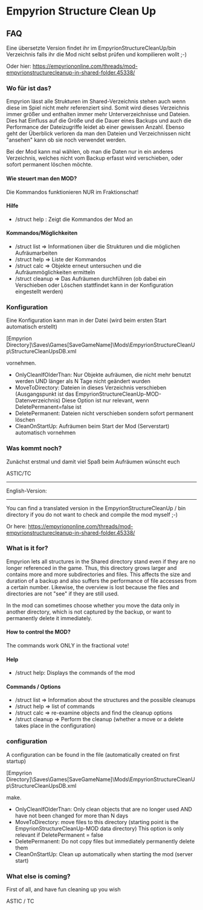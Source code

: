 ﻿# Empyrion Structure Clean Up
## FAQ

Eine übersetzte Version findet ihr im EmpyrionStructureCleanUp/bin Verzeichnis falls ihr die Mod nicht selbst prüfen und kompilieren wollt ;-)

Oder hier: https://empyriononline.com/threads/mod-empyrionstructurecleanup-in-shared-folder.45338/

### Wo für ist das?

Empyrion lässt alle Strukturen im Shared-Verzeichnis stehen auch wenn diese im Spiel nicht mehr referenziert sind. 
Somit wird dieses Verzeichnis immer größer und enthalten immer mehr Unterverzeichnisse und Dateien.
Dies hat Einfluss auf die Größe und die Dauer eines Backups und auch die Performance der Dateizugriffe leidet 
ab einer gewissen Anzahl. Ebenso geht der Überblick verloren da man den Dateien und Verzeichnissen nicht
"ansehen" kann ob sie noch verwendet werden.

Bei der Mod kann mal wählen, ob man die Daten nur in ein anderes Verzeichnis, welches nicht vom Backup erfasst wird verschieben, 
oder sofort permanent löschen möchte.

#### Wie steuert man den MOD?

Die Kommandos funktionieren NUR im Fraktionschat!

#### Hilfe

* /struct help : Zeigt die Kommandos der Mod an

#### Kommandos/Möglichkeiten

* /struct list => Informationen über die Strukturen und die möglichen Aufräumarbeiten
* /struct help => Liste der Kommandos
* /struct calc => Objekte erneut untersuchen und die Aufräummöglichkeiten ermitteln
* /struct cleanup => Das Aufräumen durchführen (ob dabei ein Verschieben oder Löschen stattfindet kann in der Konfiguration eingestellt werden)

### Konfiguration
Eine Konfiguration kann man in der Datei (wird beim ersten Start automatisch erstellt)

[Empyrion Directory]\Saves\Games\[SaveGameName]\Mods\EmpyrionStructureCleanUp\StructureCleanUpsDB.xml

vornehmen.

* OnlyCleanIfOlderThan: Nur Objekte aufräumen, die nicht mehr benutzt werden UND länger als N Tage nicht geändert wurden
* MoveToDirectory: Dateien in dieses Verzeichnis verschieben (Ausgangspunkt ist das EmpyrionStructureCleanUp-MOD-Datenverzeichnis)
Diese Option ist nur relevant, wenn DeletePermanent=false ist
* DeletePermanent: Dateien nicht verschieben sondern sofort permanent löschen
* CleanOnStartUp: Aufräumen beim Start der Mod (Serverstart) automatisch vornehmen 

### Was kommt noch?
Zunächst erstmal und damit viel Spaß beim Aufräumen wünscht euch

ASTIC/TC

***

English-Version:

---

You can find a translated version in the EmpyrionStructureCleanUp / bin directory if you do not want to check and compile the mod myself ;-)

Or here: https://empyriononline.com/threads/mod-empyrionstructurecleanup-in-shared-folder.45338/

### What is it for?

Empyrion lets all structures in the Shared directory stand even if they are no longer referenced in the game.
Thus, this directory grows larger and contains more and more subdirectories and files.
This affects the size and duration of a backup and also suffers the performance of file accesses
from a certain number. Likewise, the overview is lost because the files and directories are not
"see" if they are still used.

In the mod can sometimes choose whether you move the data only in another directory, which is not captured by the backup,
or want to permanently delete it immediately.

#### How to control the MOD?

The commands work ONLY in the fractional vote!

#### Help

* /struct help: Displays the commands of the mod

#### Commands / Options

* /struct list => Information about the structures and the possible cleanups
* /struct help => list of commands
* /struct calc => re-examine objects and find the cleanup options
* /struct cleanup => Perform the cleanup (whether a move or a delete takes place in the configuration)

### configuration
A configuration can be found in the file (automatically created on first startup)

[Empyrion Directory]\Saves\Games\[SaveGameName]\Mods\EmpyrionStructureCleanUp\StructureCleanUpsDB.xml

make.

* OnlyCleanIfOlderThan: Only clean objects that are no longer used AND have not been changed for more than N days
* MoveToDirectory: move files to this directory (starting point is the EmpyrionStructureCleanUp-MOD data directory)
This option is only relevant if DeletePermanent = false
* DeletePermanent: Do not copy files but immediately permanently delete them
* CleanOnStartUp: Clean up automatically when starting the mod (server start)

### What else is coming?
First of all, and have fun cleaning up you wish

ASTIC / TC